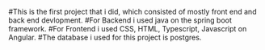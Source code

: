 #This is the first project that i did, which consisted of mostly front end and back end devlopment. 
#For Backend i used java on the spring boot framework.
#For Frontend i used CSS, HTML, Typescript, Javascript on Angular.
#The database i used for this project is postgres. 

